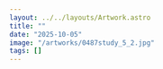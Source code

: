 ```yaml
---
layout: ../../layouts/Artwork.astro
title: ""
date: "2025-10-05"
image: "/artworks/0487study_5_2.jpg"
tags: []
---
```


